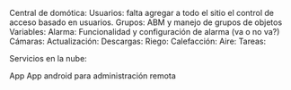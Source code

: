 Central de domótica:
    Usuarios: falta agregar a todo el sitio el control de acceso basado en usuarios.
    Grupos: ABM y manejo de grupos de objetos
    Variables:
    Alarma: Funcionalidad y configuración de alarma (va o no va?)
    Cámaras:
    Actualización:
    Descargas: 
    Riego:
    Calefacción:
    Aire:
    Tareas:

Servicios en la nube:



App
    App android para administración remota